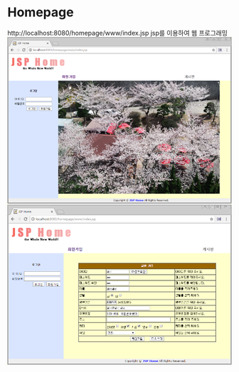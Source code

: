 # Homepage

http://localhost:8080/homepage/www/index.jsp
jsp를 이용하여 웹 프로그래밍
![Alt text](/index.png)
![Alt text](/login.png)
